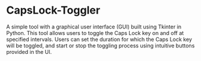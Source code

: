 # CapsLock-Toggler
A simple tool with a graphical user interface (GUI) built using Tkinter in Python. This tool allows users to toggle the Caps Lock key on and off at specified intervals. Users can set the duration for which the Caps Lock key will be toggled, and start or stop the toggling process using intuitive buttons provided in the UI.
